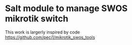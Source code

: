 # Salt module to manage SWOS mikrotik switch

This work is largerly inspired by code https://github.com/peci1/mikrotik_swos_tools

